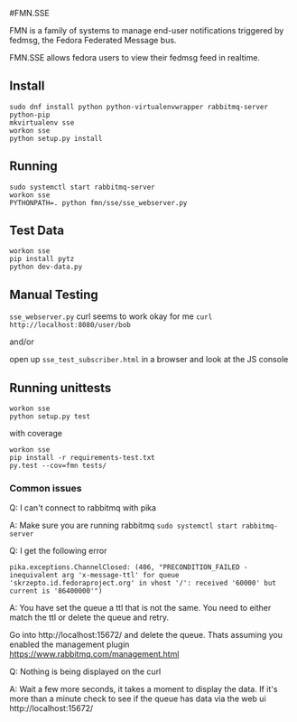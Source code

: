#FMN.SSE

FMN is a family of systems to manage end-user notifications triggered by
fedmsg, the Fedora Federated Message bus.

FMN.SSE allows fedora users to view their fedmsg feed in realtime.

## Install
```
sudo dnf install python python-virtualenvwrapper rabbitmq-server python-pip 
mkvirtualenv sse
workon sse
python setup.py install
```

## Running

```
sudo systemctl start rabbitmq-server
workon sse
PYTHONPATH=. python fmn/sse/sse_webserver.py
```

## Test Data

```
workon sse
pip install pytz
python dev-data.py
```

## Manual Testing

`sse_webserver.py` curl seems to work okay for me `curl http://localhost:8080/user/bob`

and/or

open up `sse_test_subscriber.html` in a browser and look at the JS console

## Running unittests
```
workon sse
python setup.py test
```

with coverage

```
workon sse
pip install -r requirements-test.txt
py.test --cov=fmn tests/
```

### Common issues

Q: I can't connect to rabbitmq with pika

A: Make sure you are running rabbitmq `sudo systemctl start rabbitmq-server`

Q: I get the following error
```
pika.exceptions.ChannelClosed: (406, "PRECONDITION_FAILED - inequivalent arg 'x-message-ttl' for queue 'skrzepto.id.fedoraproject.org' in vhost '/': received '60000' but current is '86400000'")
```

A: You have set the queue a ttl that is not the same. You need to either match the ttl or delete the queue and retry.

Go into http://localhost:15672/  and delete the queue. Thats assuming you enabled the management plugin https://www.rabbitmq.com/management.html

Q: Nothing is being displayed on the curl

A: Wait a few more seconds, it takes a moment to display the data. If it's more
than a minute check to see if the queue has data via the web ui http://localhost:15672/

